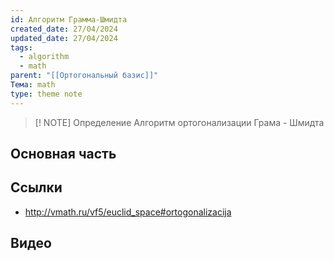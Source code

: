 ```yaml
---
id: Алгоритм Грамма-Шмидта
created_date: 27/04/2024
updated_date: 27/04/2024
tags:
  - algorithm
  - math
parent: "[[Ортогональный базис]]"
Тема: math
type: theme note
---
```


> [! NOTE] Определение
> Алгоритм ортогонализации Грама - Шмидта 

## Основная часть




## Ссылки
- http://vmath.ru/vf5/euclid_space#ortogonalizacija

## Видео

